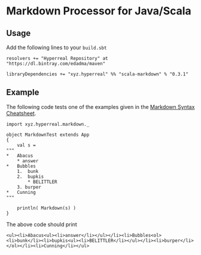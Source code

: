 Markdown Processor for Java/Scala
=================================

## Usage

Add the following lines to your `build.sbt`

	resolvers += "Hyperreal Repository" at "https://dl.bintray.com/edadma/maven"

	libraryDependencies += "xyz.hyperreal" %% "scala-markdown" % "0.3.1"

## Example

The following code tests one of the examples given in the [Markdown Syntax Cheatsheet](http://daringfireball.net/projects/markdown/dingus).

	import xyz.hyperreal.markdown._

	object MarkdownTest extends App
	{
		val s =
	"""
	*   Abacus
		* answer
	*   Bubbles
		1.  bunk
		2.  bupkis
			* BELITTLER
		3. burper
	*   Cunning
	"""

		println( Markdown(s) )
	}
	
The above code should print

	<ul><li>Abacus<ul><li>answer</li></ul></li><li>Bubbles<ol><li>bunk</li><li>bupkis<ul><li>BELITTLER</li></ul></li><li>burper</li></ol></li><li>Cunning</li></ul>